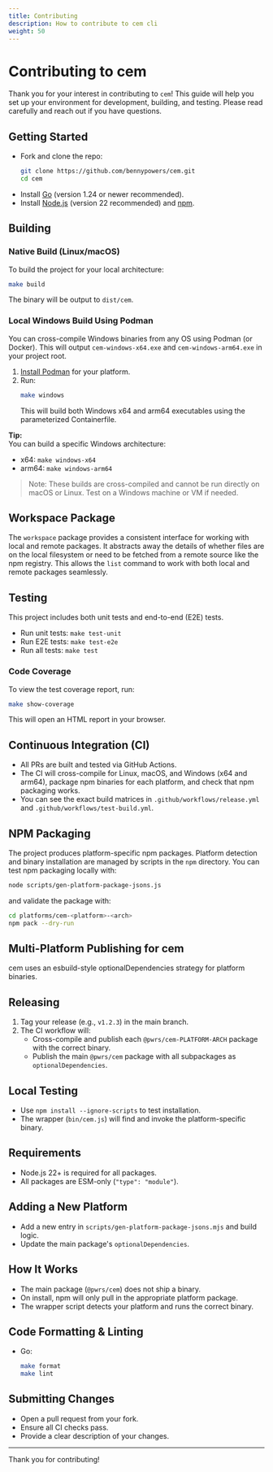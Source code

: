 ```yaml
---
title: Contributing
description: How to contribute to cem cli
weight: 50
---
```

# Contributing to cem

Thank you for your interest in contributing to `cem`! This guide will help you set up your environment for development, building, and testing. Please read carefully and reach out if you have questions.

## Getting Started

- Fork and clone the repo:  
  ```sh
  git clone https://github.com/bennypowers/cem.git
  cd cem
  ```
- Install [Go](https://golang.org/doc/install) (version 1.24 or newer recommended).
- Install [Node.js](https://nodejs.org/) (version 22 recommended) and [npm](https://www.npmjs.com/).

## Building

### Native Build (Linux/macOS)

To build the project for your local architecture:
```sh
make build
```
The binary will be output to `dist/cem`.

### Local Windows Build Using Podman

You can cross-compile Windows binaries from any OS using Podman (or Docker). This will output `cem-windows-x64.exe` and `cem-windows-arm64.exe` in your project root.

1. [Install Podman](https://podman.io/docs/installation) for your platform.
2. Run:
   ```sh
   make windows
   ```
   This will build both Windows x64 and arm64 executables using the parameterized Containerfile.

**Tip:**  
You can build a specific Windows architecture:
- x64: `make windows-x64`
- arm64: `make windows-arm64`

> Note: These builds are cross-compiled and cannot be run directly on macOS or Linux. Test on a Windows machine or VM if needed.

## Workspace Package

The `workspace` package provides a consistent interface for working with local and remote packages. It abstracts away the details of whether files are on the local filesystem or need to be fetched from a remote source like the npm registry. This allows the `list` command to work with both local and remote packages seamlessly.

## Testing

This project includes both unit tests and end-to-end (E2E) tests.

- Run unit tests: `make test-unit`
- Run E2E tests: `make test-e2e`
- Run all tests: `make test`

### Code Coverage

To view the test coverage report, run:

```sh
make show-coverage
```

This will open an HTML report in your browser.

## Continuous Integration (CI)

- All PRs are built and tested via GitHub Actions.
- The CI will cross-compile for Linux, macOS, and Windows (x64 and arm64), package npm binaries for each platform, and check that npm packaging works.
- You can see the exact build matrices in `.github/workflows/release.yml` and `.github/workflows/test-build.yml`.

## NPM Packaging

The project produces platform-specific npm packages. Platform detection and binary installation are managed by scripts in the `npm` directory. You can test npm packaging locally with:
```sh
node scripts/gen-platform-package-jsons.js
```
and validate the package with:
```sh
cd platforms/cem-<platform>-<arch>
npm pack --dry-run
```

## Multi-Platform Publishing for cem

cem uses an esbuild-style optionalDependencies strategy for platform binaries.

## Releasing

1. Tag your release (e.g., `v1.2.3`) in the main branch.
2. The CI workflow will:
   - Cross-compile and publish each `@pwrs/cem-PLATFORM-ARCH` package with the correct binary.
   - Publish the main `@pwrs/cem` package with all subpackages as `optionalDependencies`.

## Local Testing

- Use `npm install --ignore-scripts` to test installation.
- The wrapper (`bin/cem.js`) will find and invoke the platform-specific binary.

## Requirements

- Node.js 22+ is required for all packages.
- All packages are ESM-only (`"type": "module"`).

## Adding a New Platform

- Add a new entry in `scripts/gen-platform-package-jsons.mjs` and build logic.
- Update the main package's `optionalDependencies`.

## How It Works

- The main package (`@pwrs/cem`) does not ship a binary.
- On install, npm will only pull in the appropriate platform package.
- The wrapper script detects your platform and runs the correct binary.

## Code Formatting & Linting

- Go:  
  ```sh
  make format
  make lint
  ```

## Submitting Changes

- Open a pull request from your fork.
- Ensure all CI checks pass.
- Provide a clear description of your changes.

---

Thank you for contributing!
